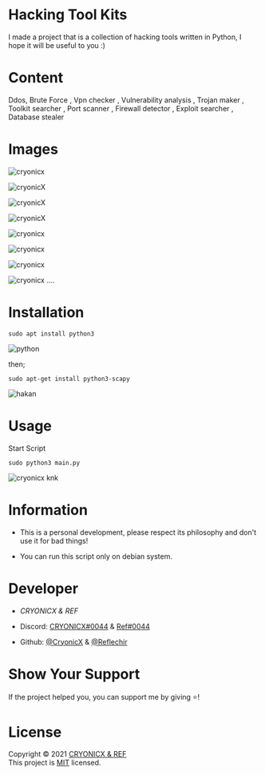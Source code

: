 # Hacking Tool Kits

I made a project that is a collection of hacking tools written in Python, I hope it will be useful to you :)

# Content

Ddos, Brute Force , Vpn checker , Vulnerability analysis , Trojan maker , Toolkit searcher , Port scanner , Firewall detector , Exploit searcher , Database stealer


# Images 

![cryonicx](https://media.discordapp.net/attachments/867052919332536360/871476628931354664/Screenshot_2021-08-01_223622.png?width=1025&height=424)

![cryonicX](https://media.discordapp.net/attachments/867052919332536360/871477113478320168/Screenshot_2021-08-01_223841.png)

![cryonicX](https://media.discordapp.net/attachments/867052919332536360/871477373244149760/Screenshot_2021-08-01_223943.png?width=1025&height=394)

![cryonicX](https://media.discordapp.net/attachments/870335421601681438/870792676402950215/Screenshot_2021-07-31_011844.png?width=1025&height=433)

![cryonicx](https://media.discordapp.net/attachments/870335421601681438/870796514161741824/Screenshot_2021-07-31_013357.png?width=1025&height=430)

![cryonicx](https://media.discordapp.net/attachments/867052919332536360/871478027245207592/Screenshot_2021-08-01_224215.png)

![cryonicx](https://media.discordapp.net/attachments/867052919332536360/871478267578826772/Screenshot_2021-08-01_224317.png?width=1025&height=362)

![cryonicx](https://media.discordapp.net/attachments/867052919332536360/871479420903391242/Screenshot_2021-08-01_224749.png)
....

# Installation

````
sudo apt install python3
````

![python](https://media.discordapp.net/attachments/867052919332536360/871481596874752030/Screenshot_2021-08-01_225633.png)

then;

````
sudo apt-get install python3-scapy
````
![hakan](https://media.discordapp.net/attachments/871383768458481705/871485609078849606/unknown.png)




# Usage

Start Script
````
sudo python3 main.py
````


![cryonicx knk](https://media.discordapp.net/attachments/870335421601681438/870795608703791104/Screenshot_2021-07-31_013024.png)


# Information

* This is a personal development, please respect its philosophy and don't use it for bad things!

* You can run this script only on debian system.


# Developer

* *CRYONICX & REF*

* Discord: [CRYONICX#0044](https://discord.com/users/690517771045437530) &  [Ref#0044](https://discord.com/users/381121361474748426)
* Github: [@CryonicX](https://github.com/CryonicsX) & [@Reflechir](https://github.com/Reflechir)



# Show Your Support

If the project helped you, you can support me by giving ⭐️!

# License

Copyright © 2021 [CRYONICX & REF](https://github.com/CryonicsX)<br />
This project is [MIT](https://github.com/CryonicsX/Discord-Spammer/blob/main/LICENSE) licensed.